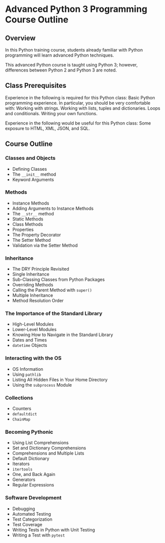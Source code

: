 # Advanced Python 3 Programming Course Outline

## Overview
In this Python training course, students already familiar with Python programming will learn advanced Python techniques.

This advanced Python course is taught using Python 3; however, differences between Python 2 and Python 3 are noted.

## Class Prerequisites
Experience in the following is required for this Python class:
Basic Python programming experience. In particular, you should be very comfortable with:
Working with strings.
Working with lists, tuples and dictionaries.
Loops and conditionals.
Writing your own functions.

Experience in the following would be useful for this Python class:
Some exposure to HTML, XML, JSON, and SQL.

## Course Outline

### Classes and Objects
- Defining Classes
- The `__init__` method
- Keyword Arguments

### Methods
- Instance Methods
- Adding Arguments to Instance Methods
- The `__str__` method
- Static Methods
- Class Methods
- Properties
- The Property Decorator
- The Setter Method
- Validation via the Setter Method

### Inheritance
- The DRY Principle Revisited
- Single Inheritance
- Sub-Classing Classes from Python Packages
- Overriding Methods
- Calling the Parent Method with `super()`
- Multiple Inheritance
- Method Resolution Order

### The Importance of the Standard Library
- High-Level Modules
- Lower-Level Modules
- Knowing How to Navigate in the Standard Library
- Dates and Times
- `datetime` Objects

### Interacting with the OS
- OS Information
- Using `pathlib`
- Listing All Hidden Files in Your Home Directory
- Using the `subprocess` Module

### Collections
- Counters
- `defaultdict`
- `ChainMap`

### Becoming Pythonic
- Using List Comprehensions
- Set and Dictionary Comprehensions
- Comprehensions and Multiple Lists
- Default Dictionary
- Iterators
- `itertools`
- One, and Back Again
- Generators
- Regular Expressions

### Software Development
- Debugging
- Automated Testing
- Test Categorization
- Test Coverage
- Writing Tests in Python with Unit Testing
- Writing a Test with `pytest`